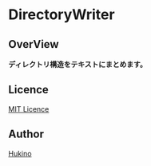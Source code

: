 # DirectoryWriter

## OverView

**ディレクトリ構造をテキストにまとめます。**

## Licence

[MIT Licence](https://github.com/tcnksm/tool/blob/master/LICENCE)

## Author

[Hukino](https://github.com/Hukino)
